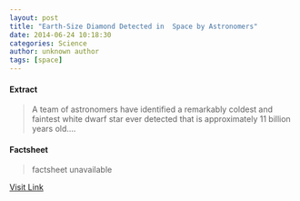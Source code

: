 ```yaml
---
layout: post
title: "Earth-Size Diamond Detected in  Space by Astronomers"
date: 2014-06-24 10:18:30
categories: Science
author: unknown author
tags: [space]
---
```



#### Extract
>A team of astronomers have identified a remarkably coldest and faintest white dwarf star ever detected that is approximately 11 billion years old....

#### Factsheet
>factsheet unavailable

[Visit Link](http://www.scienceworldreport.com/articles/15619/20140624/earth-size-diamond-in-space-detected-astronomers.htm)


